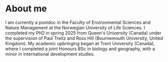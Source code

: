 # About me

I am currently a postdoc in the Faculty of Environmental Sciences and Nature Management at the Norwegian University of Life Sciences. I completed my PhD in spring 2025 from Queen's University (Canada) under the supervision of Paul Treitz and Ross Hill (Bournemouth University, United Kingdom). My academic upbringing began at Trent University (Canada), where I completed a joint Honours BSc in biology and geography, with a minor in international development studies.
